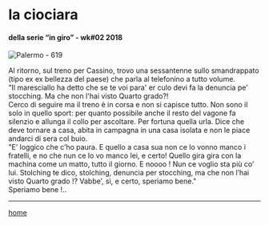 # la ciociara  

#### della serie “in giro”  - wk#02 2018  

![](https://drive.google.com/uc?id=1_paOLx374UlgtGEeiw2RBy9vaP1SjXwX "Palermo - 619")  
<!--- interarete115.png --->  

Al ritorno, sul treno per Cassino, trovo una sessantenne sullo smandrappato (tipo ex ex bellezza del paese) che parla al telefonino a tutto volume.  
"Il maresciallo ha detto che se te voi para' er culo devi fa la denuncia pe’ stocching. Ma che non l'hai visto Quarto grado?!  
Cerco di seguire ma il treno è in corsa e non si capisce tutto. Non sono il solo in quello sport: per quanto possibile anche il resto del vagone fa silenzio e allunga il collo per ascoltare. Per fortuna quella urla. Dice che deve tornare a casa, abita in campagna in una casa isolata e non le piace andarci di sera col buio.  
"E’ loggico che c’ho paura. E quello a casa sua non ce lo vonno manco i fratelli, e no che nun ce lo vo manco lei, e certo! Quello gira gira con la machina come un matto, tutto il giorno. E noooo ! Nun ce voglio sta più co’ lui. Stolching te dico, stolching, denuncia per stocching, ma che non l’hai visto Quarto grado !? Vabbe’, sì, e certo, speriamo bene."  
Speriamo bene !..  

---  
[home](/interarete.md)   